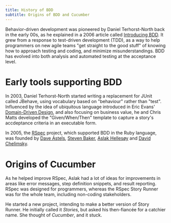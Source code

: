 ```yaml
---
title: History of BDD
subtitle: Origins of BDD and Cucumber
---
```


Behavior-driven development was pioneered by Daniel Terhorst-North back in the early 00s, as he explained in a 2006 article called [Introducing BDD](http://dannorth.net/introducing-bdd/). It grew from a response to test-driven development (TDD), as a way to help programmers on new agile teams "get straight to the good stuff" of knowing how to approach testing and coding, and minimize misunderstandings. BDD has evolved into both analysis and automated testing at the acceptance level.

# Early tools supporting BDD

In 2003, Daniel Terhorst-North started writing a replacement for JUnit called JBehave, using vocabulary based on "behaviour" rather than "test". Influenced by the idea of ubiquitous language introduced in Eric Evans' [Domain-Driven Design](https://domainlanguage.com/ddd/), and also focusing on business value, he and Chris Matts developed the "Given/When/Then" template to capture a story's accdeptance criteria in an executable form. 

In 2005, the [RSpec](https://rspec.info/) project, which supported BDD in the Ruby language, was founded by [Dave Astels](http://daveastels.com/), [Steven Baker](https://stevenrbaker.com/), [Aslak Hellesøy](https://twitter.com/aslak_hellesoy) and [David Chelimsky](https://twitter.com/dchelimsky). 

# Origins of Cucumber

As he helped improve RSpec, Aslak had a lot of ideas for improvements in areas like error messages, step definition snippets, and result reporting. RSpec was designed for programmers, whereas the RSpec Story Runner was for the whole team, including non-coding stakeholders. 

He started a new project, intending to make a better version of Story Runner. He initially called it _Stories_, but asked his then-fiancée for a catchier name. She thought of _Cucumber_, and it stuck.
